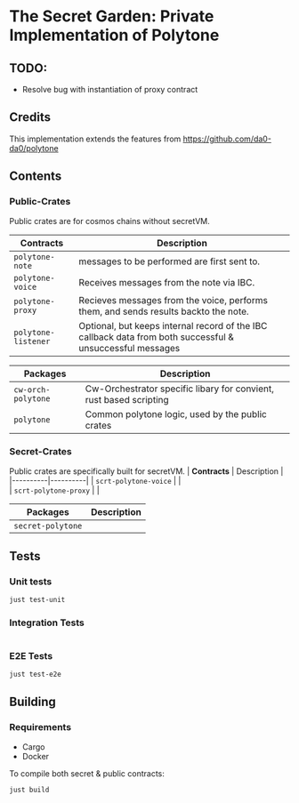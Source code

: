 # The Secret Garden: Private Implementation of Polytone

## TODO:
- Resolve bug with instantiation of proxy contract

## Credits
This implementation extends the features from https://github.com/da0-da0/polytone


## Contents

### Public-Crates
Public crates are for cosmos chains without secretVM.

| **Contracts**   |  Description | 
|----------|----------| 
| `polytone-note` |  messages to be performed are first sent to. |  
| `polytone-voice` | Receives messages from the note via IBC. |  
| `polytone-proxy` | Recieves messages from the voice, performs them, and sends results backto the note. |  
| `polytone-listener` | Optional, but keeps internal record of the IBC callback data from both successful & unsuccessful messages |  

|  **Packages**   |  Description | 
|----------|----------| 
| `cw-orch-polytone` | Cw-Orchestrator specific libary for convient, rust based scripting |  
| `polytone` | Common polytone logic, used by the public crates |  

### Secret-Crates
Public crates are specifically built for secretVM.
| **Contracts**   |  Description | 
|----------|----------| 
| `scrt-polytone-voice` |  |  
| `scrt-polytone-proxy` |  |  

| **Packages** |  Description | 
|----------|----------| 
| `secret-polytone` |  |   

## Tests
### Unit tests
```sh
just test-unit
```
### Integration Tests
```sh
```
### E2E Tests
```sh
just test-e2e
```


## Building 
### Requirements
- Cargo 
- Docker 

To compile both secret & public contracts:
```sh
just build
```